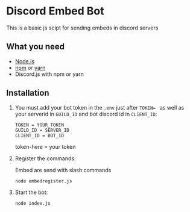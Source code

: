 # Discord Embed Bot

This is a basic js scipt for sending embeds in discord servers

## What you need

- [Node.js](https://nodejs.org/)
- [npm](https://www.npmjs.com/) or [yarn](https://yarnpkg.com/)
- Discord.js with npm or yarn

## Installation

1. You must add your bot token in the `.env` just after `TOKEN= ` as well as your serverid in `GUILD_ID` and bot discord id in `CLIENT_ID`:

    ```
    TOKEN = YOUR_TOKEN
    GUILD_ID = SERVER_ID
    CLIENT_ID = BOT_ID
    ```

    token-here = your token

2. Register the commands:

    Embed are send with slash commands
    
    ```bash
    node embedregister.js
    ```
    
3. Start the bot:

    ```bash 
    node index.js
    ```
